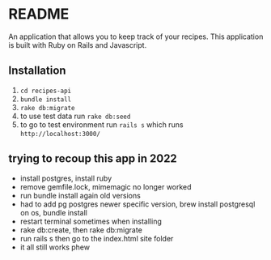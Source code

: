 # README

An application that allows you to keep track of your recipes. This application is built with Ruby on Rails and Javascript.

## Installation

1. `cd recipes-api`
1. `bundle install`
1. `rake db:migrate`
1. to use test data run `rake db:seed`
1. to go to test environment run `rails s` which runs `http://localhost:3000/`


## trying to recoup this app in 2022

- install postgres, install ruby
- remove gemfile.lock, mimemagic no longer worked
- run bundle install again old versions
- had to add pg postgres newer specific version, brew install postgresql on os, bundle install 
- restart terminal sometimes when installing
- rake db:create, then rake db:migrate
- run rails s then go to the index.html site folder
- it all still works phew
